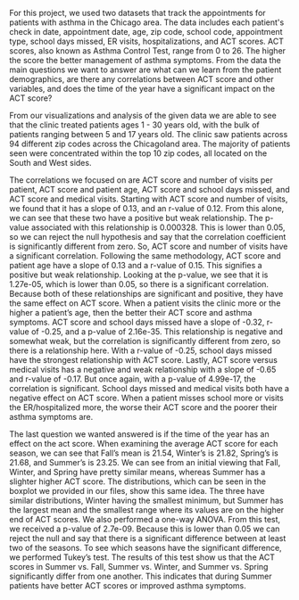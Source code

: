 For this project, we used two datasets that track the appointments for patients with asthma in the Chicago area. The data includes each patient's check in date, appointment date, age, zip code, school code, appointment type, school days missed, ER visits, hospitalizations, and ACT scores. ACT scores, also known as Asthma Control Test, range from 0 to 26. The higher the score the better management of asthma symptoms. From the data the main questions we want to answer are what can we learn from the patient demographics, are there any correlations between ACT score and other variables, and does the time of the year have a significant impact on the ACT score? 

From our visualizations and analysis of the given data we are able to see that the clinic treated patients ages 1 - 30 years old, with the bulk of patients ranging between 5 and 17 years old. The clinic saw patients across 94 different zip codes across the Chicagoland area. The majority of patients seen were concentrated within the top 10 zip codes, all located on the South and West sides.

The correlations we focused on are ACT score and number of visits per patient, ACT score and patient age, ACT score and school days missed, and ACT score and medical visits. Starting with ACT score and number of visits, we found that it has a slope of 0.13, and an r-value of 0.12. From this alone, we can see that these two have a positive but weak relationship. The p-value associated with this relationship is 0.000328. This is lower than 0.05, so we can reject the null hypothesis and say that the correlation coefficient is significantly different from zero. So, ACT score and number of visits have a significant correlation. Following the same methodology, ACT score and patient age have a slope of 0.13 and a r-value of 0.15. This signifies a positive but weak relationship. Looking at the p-value, we see that it is 1.27e-05, which is lower than 0.05, so there is a significant correlation. Because both of these relationships are significant and positive, they have the same effect on ACT score. When a patient visits the clinic more or the higher a patient’s age, then the better their ACT score and asthma symptoms. ACT score and school days missed have a slope of -0.32, r-value of -0.25, and a p-value of 2.16e-35. This relationship is negative and somewhat weak, but the correlation is significantly different from zero, so there is a relationship here. With a r-value of -0.25, school days missed have the strongest relationship with ACT score. Lastly, ACT score versus medical visits has a negative and weak relationship with a slope of -0.65 and r-value of -0.17. But once again, with a p-value of 4.99e-17, the correlation is significant. School days missed and medical visits both have a negative effect on ACT score. When a patient misses school more or visits the ER/hospitalized more, the worse their ACT score and the poorer their asthma symptoms are. 

The last question we wanted answered is if the time of the year has an effect on the act score. When examining the average ACT score for each season, we can see that Fall’s mean is 21.54, Winter’s is 21.82, Spring’s is 21.68, and Summer’s is 23.25. We can see from an initial viewing that Fall, Winter, and Spring have pretty similar means, whereas Summer has a slighter higher ACT score. The distributions, which can be seen in the boxplot we provided in our files, show this same idea. The three have similar distributions, Winter having the smallest minimum, but Summer has the largest mean and the smallest range where its values are on the higher end of ACT scores. We also performed a one-way ANOVA. From this test, we received a p-value of 2.7e-09. Because this is lower than 0.05 we can reject the null and say that there is a significant difference between at least two of the seasons. To see which seasons have the significant difference, we performed Tukey’s test. The results of this test show us that the ACT scores in Summer vs. Fall, Summer vs. Winter, and Summer vs. Spring significantly differ from one another. This indicates that during Summer patients have better ACT scores or improved asthma symptoms. 
